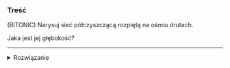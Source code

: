 ### Treść
(BITONIC)
Narysuj sieć półczyszczącą rozpiętą na ośmiu drutach. 

Jaka jest jej głębokość?

------
<details><summary>Rozwiązanie</summary>
<p>
    
Pierwsze pytanie [link](https://github.com/ithrasil/AiSD/blob/master/egzaminy/CZ%201/2010/zasadniczy/20.png)

głębokość: 1, ponieważ możemy wykonać operację porównania w każdym z komparatorów równolegle(nie ma kolizji)
